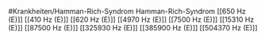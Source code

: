 #Krankheiten/Hamman-Rich-Syndrom
Hamman-Rich-Syndrom
[[650 Hz (E)]]
[[410 Hz (E)]]
[[620 Hz (E)]]
[[4970 Hz (E)]]
[[7500 Hz (E)]]
[[15310 Hz (E)]]
[[87500 Hz (E)]]
[[325930 Hz (E)]]
[[385900 Hz (E)]]
[[504370 Hz (E)]]